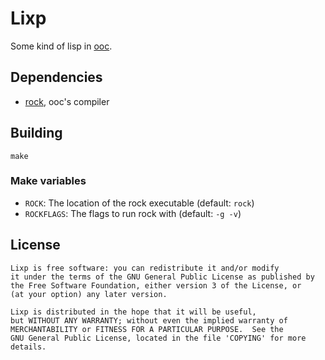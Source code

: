 Lixp
====

Some kind of lisp in [ooc](http://ooc-lang.org/).

Dependencies
------------

 * [rock](https://github.com/nddrylliog/rock), ooc's compiler

Building
--------

    make

### Make variables

 * `ROCK`: The location of the rock executable (default: `rock`)
 * `ROCKFLAGS`: The flags to run rock with (default: `-g -v`)

License
-------

    Lixp is free software: you can redistribute it and/or modify
    it under the terms of the GNU General Public License as published by
    the Free Software Foundation, either version 3 of the License, or
    (at your option) any later version. 
    
    Lixp is distributed in the hope that it will be useful,
    but WITHOUT ANY WARRANTY; without even the implied warranty of
    MERCHANTABILITY or FITNESS FOR A PARTICULAR PURPOSE.  See the
    GNU General Public License, located in the file 'COPYING' for more details.
